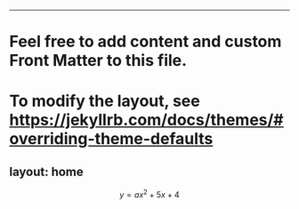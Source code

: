 ---
 # Feel free to add content and custom Front Matter to this file.
 # To modify the layout, see https://jekyllrb.com/docs/themes/#overriding-theme-defaults

 layout: home
 ---
$$y=ax^2 + 5x + 4$$
